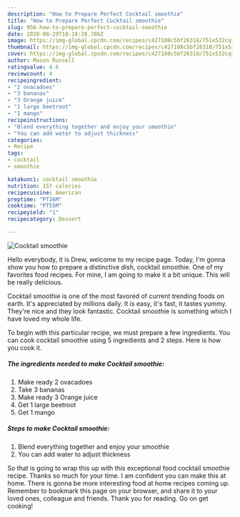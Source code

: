 ```yaml
---
description: "How to Prepare Perfect Cocktail smoothie"
title: "How to Prepare Perfect Cocktail smoothie"
slug: 956-how-to-prepare-perfect-cocktail-smoothie
date: 2020-08-29T18:18:28.786Z
image: https://img-global.cpcdn.com/recipes/c427108c5bf26318/751x532cq70/cocktail-smoothie-recipe-main-photo.jpg
thumbnail: https://img-global.cpcdn.com/recipes/c427108c5bf26318/751x532cq70/cocktail-smoothie-recipe-main-photo.jpg
cover: https://img-global.cpcdn.com/recipes/c427108c5bf26318/751x532cq70/cocktail-smoothie-recipe-main-photo.jpg
author: Mason Russell
ratingvalue: 4.6
reviewcount: 4
recipeingredient:
- "2 ovacadoes"
- "3 bananas"
- "3 Orange juice"
- "1 large beetroot"
- "1 mango"
recipeinstructions:
- "Blend everything together and enjoy your smoothie"
- "You can add water to adjust thickness"
categories:
- Recipe
tags:
- cocktail
- smoothie

katakunci: cocktail smoothie 
nutrition: 157 calories
recipecuisine: American
preptime: "PT26M"
cooktime: "PT55M"
recipeyield: "1"
recipecategory: Dessert

---
```



![Cocktail smoothie](https://img-global.cpcdn.com/recipes/c427108c5bf26318/751x532cq70/cocktail-smoothie-recipe-main-photo.jpg)

Hello everybody, it is Drew, welcome to my recipe page. Today, I'm gonna show you how to prepare a distinctive dish, cocktail smoothie. One of my favorites food recipes. For mine, I am going to make it a bit unique. This will be really delicious.



Cocktail smoothie is one of the most favored of current trending foods on earth. It's appreciated by millions daily. It is easy, it's fast, it tastes yummy. They're nice and they look fantastic. Cocktail smoothie is something which I have loved my whole life.


To begin with this particular recipe, we must prepare a few ingredients. You can cook cocktail smoothie using 5 ingredients and 2 steps. Here is how you cook it.

<!--inarticleads1-->

##### The ingredients needed to make Cocktail smoothie:

1. Make ready 2 ovacadoes
1. Take 3 bananas
1. Make ready 3 Orange juice
1. Get 1 large beetroot
1. Get 1 mango




<!--inarticleads2-->

##### Steps to make Cocktail smoothie:

1. Blend everything together and enjoy your smoothie
1. You can add water to adjust thickness




So that is going to wrap this up with this exceptional food cocktail smoothie recipe. Thanks so much for your time. I am confident you can make this at home. There is gonna be more interesting food at home recipes coming up. Remember to bookmark this page on your browser, and share it to your loved ones, colleague and friends. Thank you for reading. Go on get cooking!
